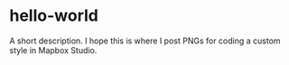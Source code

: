 # hello-world
A short description. 
I hope this is where I post PNGs for coding a custom style in Mapbox Studio. 
